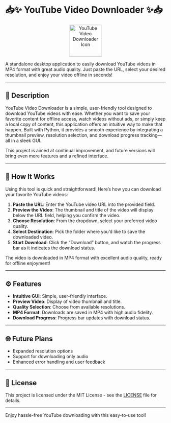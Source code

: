 # 📥✨ YouTube Video Downloader ✨📥  
<p align="center">
    <img src="/yt-downloader-logo.ico" alt="YouTube Video Downloader Icon" width="100" height="100"/>
</p>

A standalone desktop application to easily download YouTube videos in MP4 format with great audio quality. Just paste the URL, select your desired resolution, and enjoy your video offline in seconds!

---

## 📜 Description

YouTube Video Downloader is a simple, user-friendly tool designed to download YouTube videos with ease. Whether you want to save your favorite content for offline access, watch videos without ads, or simply keep a local copy of content, this application offers an intuitive way to make that happen. Built with Python, it provides a smooth experience by integrating a thumbnail preview, resolution selection, and download progress tracking—all in a sleek GUI.

This project is aimed at continual improvement, and future versions will bring even more features and a refined interface.

---

## 🚀 How It Works

Using this tool is quick and straightforward! Here’s how you can download your favorite YouTube videos:

1. **Paste the URL**: Enter the YouTube video URL into the provided field.
2. **Preview the Video**: The thumbnail and title of the video will display below the URL field, helping you confirm the video.
3. **Choose Resolution**: From the dropdown, select your preferred video quality.
4. **Select Destination**: Pick the folder where you’d like to save the downloaded video.
5. **Start Download**: Click the “Download” button, and watch the progress bar as it indicates the download status.

The video is downloaded in MP4 format with excellent audio quality, ready for offline enjoyment!

---

## ⚙️ Features

- **Intuitive GUI**: Simple, user-friendly interface.
- **Preview Video**: Display of video thumbnail and title.
- **Quality Selection**: Choose from available resolutions.
- **MP4 Format**: Downloads are saved in MP4 with high audio fidelity.
- **Download Progress**: Progress bar updates with download status.

---

## 🌐 Future Plans

- Expanded resolution options
- Support for downloading only audio
- Enhanced error handling and user feedback

---

## 📄 License

This project is licensed under the MIT License - see the [LICENSE](LICENSE) file for details.

---

Enjoy hassle-free YouTube downloading with this easy-to-use tool!
